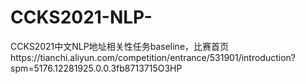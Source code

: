 # CCKS2021-NLP-
CCKS2021中文NLP地址相关性任务baseline，比赛首页https://tianchi.aliyun.com/competition/entrance/531901/introduction?spm=5176.12281925.0.0.3fb8713715O3HP
